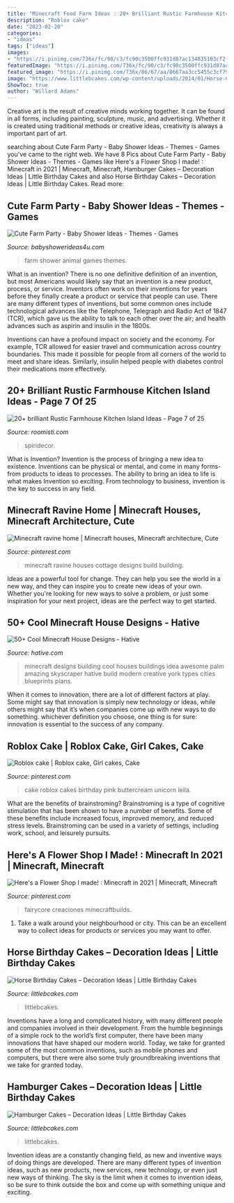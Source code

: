```yaml
---
title: "Minecraft Food Farm Ideas : 20+ Brilliant Rustic Farmhouse Kitchen Island Ideas"
description: "Roblox cake"
date: "2023-02-20"
categories:
- "ideas"
tags: ["ideas"]
images:
- "https://i.pinimg.com/736x/fc/90/c3/fc90c3500ffc931d87ac134835103cf2.jpg"
featuredImage: "https://i.pinimg.com/736x/fc/90/c3/fc90c3500ffc931d87ac134835103cf2.jpg"
featured_image: "https://i.pinimg.com/736x/86/67/aa/8667aa3cc5455c3cf79edc1eb320b707.jpg"
image: "https://www.littlebcakes.com/wp-content/uploads/2014/01/Horse-Cake-Pans-979x1024.jpg"
ShowToc: true
author: "Willard Adams"
---
```



Creative art is the result of creative minds working together. It can be found in all forms, including painting, sculpture, music, and advertising. Whether it is created using traditional methods or creative ideas, creativity is always a important part of art.

	

		
searching about Cute Farm Party - Baby Shower Ideas - Themes - Games you've came to the right web. We have 8 Pics about Cute Farm Party - Baby Shower Ideas - Themes - Games like Here&#039;s a Flower Shop I made! : Minecraft in 2021 | Minecraft, Minecraft, Hamburger Cakes – Decoration Ideas | Little Birthday Cakes and also Horse Birthday Cakes – Decoration Ideas | Little Birthday Cakes. Read more:
		
    
## Cute Farm Party - Baby Shower Ideas - Themes - Games

<img loading=lazy src="http://www.babyshowerideas4u.com/wp-content/uploads/2014/07/IMG_2088-2E-746x1024.jpg" onerror="this.onerror=null;this.src='https://tse2.mm.bing.net/th?id=OIP.OERdGWGRqkGAYeRCyUt5lQHaKK&amp;pid=15.1';" alt="Cute Farm Party - Baby Shower Ideas - Themes - Games">

_Source: babyshowerideas4u.com_

>farm shower animal games themes. 

	

What is an invention?
There is no one definitive definition of an invention, but most Americans would likely say that an invention is a new product, process, or service.  Inventors often work on their inventions for years before they finally create a product or service that people can use. 
There are many different types of inventions, but some common ones include technological advances like the Telephone, Telegraph and Radio Act of 1847 (TCR), which gave us the ability to talk to each other over the air; and health advances such as aspirin and insulin in the 1800s. 

Inventions can have a profound impact on society and the economy. For example, TCR allowed for easier travel and communication across country boundaries. This made it possible for people from all corners of the world to meet and share ideas. Similarly, insulin helped people with diabetes control their medications more effectively.

    
## 20+ Brilliant Rustic Farmhouse Kitchen Island Ideas - Page 7 Of 25

<img loading=lazy src="https://roomisti.com/wp-content/uploads/2018/11/25-Best-Rustic-Farmhouse-Kitchen-Island-Ideas-07.jpg" onerror="this.onerror=null;this.src='https://tse2.mm.bing.net/th?id=OIP.JomFHz8IwnGfLQEpZj8dAQHaKD&amp;pid=15.1';" alt="20+ brilliant Rustic Farmhouse Kitchen Island Ideas - Page 7 of 25">

_Source: roomisti.com_

>spiridecor. 

	

What is Invention?
Invention is the process of bringing a new idea to existence. Inventions can be physical or mental, and come in many forms- from products to ideas to processes. The ability to bring an idea to life is what makes Invention so exciting. From technology to business, invention is the key to success in any field.

    
## Minecraft Ravine Home | Minecraft Houses, Minecraft Architecture, Cute

<img loading=lazy src="https://i.pinimg.com/736x/44/98/01/449801746f1a7619ea5cf647b0103435.jpg" onerror="this.onerror=null;this.src='https://tse4.mm.bing.net/th?id=OIP.hhsPMb2o7g5DVcQexMJlPwHaGu&amp;pid=15.1';" alt="Minecraft ravine home | Minecraft houses, Minecraft architecture, Cute">

_Source: pinterest.com_

>minecraft ravine houses cottage designs build building. 

	

Ideas are a powerful tool for change. They can help you see the world in a new way, and they can inspire you to create new ideas of your own. Whether you're looking for new ways to solve a problem, or just some inspiration for your next project, ideas are the perfect way to get started.

    
## 50+ Cool Minecraft House Designs - Hative

<img loading=lazy src="https://hative.com/wp-content/uploads/2014/02/minecraft-houses/palm-building-idea-20.jpg" onerror="this.onerror=null;this.src='https://tse3.mm.bing.net/th?id=OIP.fGz7EkZUkCNCqWKfi8NMNQHaFj&amp;pid=15.1';" alt="50+ Cool Minecraft House Designs - Hative">

_Source: hative.com_

>minecraft designs building cool houses buildings idea awesome palm amazing skyscraper hative build modern creative york types cities blueprints plans. 

	

When it comes to innovation, there are a lot of different factors at play. Some might say that innovation is simply new technology or ideas, while others might say that it’s when companies come up with new ways to do something. whichever definition you choose, one thing is for sure: innovation is essential to the success of any company.

    
## Roblox Cake | Roblox Cake, Girl Cakes, Cake

<img loading=lazy src="https://i.pinimg.com/736x/86/67/aa/8667aa3cc5455c3cf79edc1eb320b707.jpg" onerror="this.onerror=null;this.src='https://tse3.mm.bing.net/th?id=OIP.a90Ppy2c2QVukA1EKoaJGwHaJ4&amp;pid=15.1';" alt="Roblox cake | Roblox cake, Girl cakes, Cake">

_Source: pinterest.com_

>cake roblox cakes birthday pink buttercream unicorn leila. 

	

What are the benefits of brainstroming?
Brainstroming is a type of cognitive stimulation that has been shown to have a number of benefits. Some of these benefits include increased focus, improved memory, and reduced stress levels. Brainstroming can be used in a variety of settings, including work, school, and leisurely pursuits.

    
## Here&#039;s A Flower Shop I Made! : Minecraft In 2021 | Minecraft, Minecraft

<img loading=lazy src="https://i.pinimg.com/736x/fc/90/c3/fc90c3500ffc931d87ac134835103cf2.jpg" onerror="this.onerror=null;this.src='https://tse4.mm.bing.net/th?id=OIP.5jFRv-a2UQcSeF2gWX7jKAHaHa&amp;pid=15.1';" alt="Here&#039;s a Flower Shop I made! : Minecraft in 2021 | Minecraft, Minecraft">

_Source: pinterest.com_

>fairycore creaciones minecraftbuilds. 

	

1. Take a walk around your neighbourhood or city. This can be an excellent way to collect ideas for products or services you may want to offer.

    
## Horse Birthday Cakes – Decoration Ideas | Little Birthday Cakes

<img loading=lazy src="https://www.littlebcakes.com/wp-content/uploads/2014/01/Horse-Cake-Pans-979x1024.jpg" onerror="this.onerror=null;this.src='https://tse4.mm.bing.net/th?id=OIP.EARBQDKpubOpPZ_QUsGMewHaHv&amp;pid=15.1';" alt="Horse Birthday Cakes – Decoration Ideas | Little Birthday Cakes">

_Source: littlebcakes.com_

>littlebcakes. 

	

Inventions have a long and complicated history, with many different people and companies involved in their development. From the humble beginnings of a simple rock to the world’s first computer, there have been many innovations that have shaped our modern world. Today, we take for granted some of the most common inventions, such as mobile phones and computers, but there were also some truly groundbreaking inventions that we take for granted today.

    
## Hamburger Cakes – Decoration Ideas | Little Birthday Cakes

<img loading=lazy src="https://www.littlebcakes.com/wp-content/uploads/2014/01/Hamburger-Cakes-Pictures.jpg" onerror="this.onerror=null;this.src='https://tse3.mm.bing.net/th?id=OIP.WYEOv1NceQSGccmcT47mzAHaJ4&amp;pid=15.1';" alt="Hamburger Cakes – Decoration Ideas | Little Birthday Cakes">

_Source: littlebcakes.com_

>littlebcakes. 

	

Invention ideas are a constantly changing field, as new and inventive ways of doing things are developed. There are many different types of invention ideas, such as new products, new services, new technology, or even just new ways of thinking. The sky is the limit when it comes to invention ideas, so be sure to think outside the box and come up with something unique and exciting.

